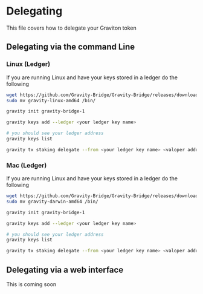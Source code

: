 # Delegating

This file covers how to delegate your Graviton token

## Delegating via the command Line

### Linux (Ledger)

If you are running Linux and have your keys stored in a ledger do the following

```bash 
wget https://github.com/Gravity-Bridge/Gravity-Bridge/releases/download/v1.0.8/gravity-linux-amd64
sudo mv gravity-linux-amd64 /bin/

gravity init gravity-bridge-1

gravity keys add --ledger <your ledger key name>

# you should see your ledger address
gravity keys list 

gravity tx staking delegate --from <your ledger key name> <valoper address> --node http://chainripper-2.althea.net:26657 --chain-id gravity-bridge-1
```

### Mac (Ledger)

If you are running Linux and have your keys stored in a ledger do the following

```bash 
wget https://github.com/Gravity-Bridge/Gravity-Bridge/releases/download/v1.0.8/gravity-darwin-amd64
sudo mv gravity-darwin-amd64 /bin/

gravity init gravity-bridge-1

gravity keys add --ledger <your ledger key name>

# you should see your ledger address
gravity keys list 

gravity tx staking delegate --from <your ledger key name> <valoper address> --node http://chainripper-2.althea.net:26657 --chain-id gravity-bridge-1
```

## Delegating via a web interface

This is coming soon